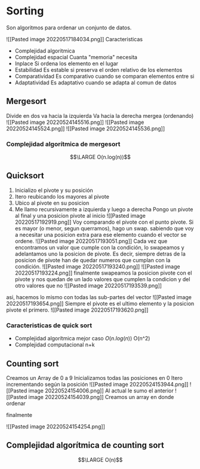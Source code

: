 # Sorting
Son algoritmos para ordenar un conjunto de datos.

![[Pasted image 20220517184034.png]]
Caracteristicas
- Complejidad algoritmica
- Complejidad espacial
	Cuanta "memoria" necesita
- Inplace
	Si ordena los elemento en el lugar
- Estabilidad
	Es estable si preserva el orden relativo de los elementos
- Comparatividad
	Es comparativo cuando se comparan elementos entre si
- Adaptatividad
	Es adaptativo cuando se adapta al comun de datos
## Mergesort
Divide en dos 
va hacia la izquierda
Va hacia la derecha
mergea (ordenando)
![[Pasted image 20220524145516.png]]
![[Pasted image 20220524145524.png]]
![[Pasted image 20220524145536.png]]

### Complejidad algorítmica de mergesort
$$\LARGE O(n.log(n))$$
## Quicksort
1. Inicializo el pivote y su posición
2. Itero reubicando los mayores al pivote
3. Ubico al pivote en su posicion
4. Me llamo recursivamente a izquierda y luego a derecha
Pongo un pivote al final y una posicion pivote al inicio
![[Pasted image 20220517192919.png]]
Voy comparando el pivote con el punto pivote. Si es mayor (o menor, segun querramos), hago un swap. sabiendo que voy a necesitar una posicion extra para ese elemento cuando el vector se ordene.
![[Pasted image 20220517193051.png]]
Cada vez que encontramos un valor que cumple con la condición, lo swapeamos y adelantamos uno la posicion de pivote. Es decir, siempre detras de la posicion de pivote han de quedar numeros que cumplan con la condición.
![[Pasted image 20220517193240.png]]
![[Pasted image 20220517193224.png]]
 finalmente swapeamos la posicion pivote con el pivote y nos quedan de un lado valores que cumplen la condicion y del otro valores que no
 ![[Pasted image 20220517193539.png]]

asi, hacemos lo mismo con todas las sub-partes del vector
![[Pasted image 20220517193654.png]]
Siempre el pivote es el ultimo elemento y la posicion pivote el primero.
![[Pasted image 20220517193620.png]]

### Caracteristicas de quick sort
- Complejidad algorítmica
mejor caso $O(n.log(n))$
	O(n^2)
- Complejidad computacional
	n+k


## Counting sort
Creamos un Array de 0 a 9
Inicializamos todas las posiciones en 0
Itero incrementando según la posición
![[Pasted image 20220524153944.png]]
![[Pasted image 20220524154006.png]]
Al actual le sumo el anterior
![[Pasted image 20220524154039.png]]
Creamos un array en donde ordenar

finalmente 

![[Pasted image 20220524154254.png]]

## Complejidad algorítmica de counting sort 
$$\LARGE O(n)$$